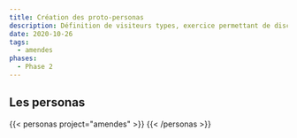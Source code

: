 ```yaml
---
title: Création des proto-personas
description: Définition de visiteurs types, exercice permettant de discuter plus facilement du périmètre de la démarche.
date: 2020-10-26
tags:
  - amendes
phases:
  - Phase 2
---
```


## Les personas

{{< personas project="amendes" >}} {{< /personas >}}


